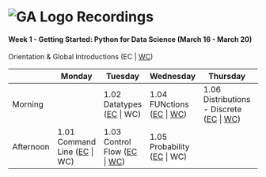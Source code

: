 # ![GA Logo](https://camo.githubusercontent.com/6ce15b81c1f06d716d753a61f5db22375fa684da/68747470733a2f2f67612d646173682e73332e616d617a6f6e6177732e636f6d2f70726f64756374696f6e2f6173736574732f6c6f676f2d39663838616536633963333837313639306533333238306663663535376633332e706e67) Recordings

#### Week 1 - Getting Started: Python for Data Science (March 16 - March 20)

Orientation & Global Introductions (EC \| [WC](https://generalassembly.zoom.us/rec/play/6ccrdrip-Gg3T9XEtwSDBqItW429J_-s1nMZ-KEFnk-3ASYFNgGhZLIaMeEkV_ZDFo5nbd9JTR3tV109?continueMode=true))

|         | Monday     | Tuesday    | Wednesday  | Thursday| Friday  |
|---------|------------|------------|------------|---------|---------|
| Morning | | 1.02 Datatypes ([EC](https://generalassembly.zoom.us/rec/play/v8Z8c-ChqjM3HNDGsQSDUPVxW43sLv2s1CRL_fIFyR7kVHYDZgDwYONDMOSgVlKcBNYiHadsc9sc1sS-?continueMode=true) \| WC) | 1.04 FUNctions ([EC](https://youtu.be/EH31LonDAjw) \| [WC](https://generalassembly.zoom.us/rec/play/usZ_Iuv9_z83TIDB4wSDVvR4W46_fPqsgCNLq6VYmRqwWyFXYAChNOEbYbZQwlU_o2i-mIHUX9ssxgRl?continueMode=true)) | 1.06 Distributions - Discrete ([EC](https://youtu.be/z-bUavmvkBg) \| [WC](https://generalassembly.zoom.us/rec/play/6MIvfu7-_G03TNaV5gSDC_MqW9S6Jvqs0SVMrPZczx29AnBWY1SlZbtGMeRNk04odtLms9zPokSYybKl?continueMode=true)) | 1.07 List Comprehensions ([EC](https://youtu.be/u7SIBPQVSBg) \| [WC](https://generalassembly.zoom.us/rec/play/65Ird-6tpm43HdeXuQSDVPN4W421LqOs0SAW-PAPnxnmWngHYQenY7IWMeUahZZcFfctbVfc5jNE9Sck?continueMode=true)) |
| Afternoon | 1.01 Command Line ([EC](https://generalassembly.zoom.us/rec/play/u8cpdeGhqTs3TtTG4QSDAvArW469ffqs1nJLqPNfzhqzAXAAN1r3M-EbNOUX04-TBgU4q39o_nlNfaDM?continueMode=true) \| WC) | 1.03 Control Flow ([EC](https://generalassembly.zoom.us/rec/play/upIucer-rTg3T4CS4gSDAPN9W427KqOs0Xcf8vdYyU3gAnIFY1SvN-dBYONCvFTm1Jt0nph0RU9ywyHJ?continueMode=true) \| [WC](https://generalassembly.zoom.us/rec/play/7Jd-Ib_5rj43Etyc5QSDVPR9W9W8e62sgXAf_fMInUuwAHUBM1T1M7IVZOtV-MwwxLtrALss9a0GNeoc?autoplay=true&continueMode=true&startTime=1584479050000)) | 1.05 Probability ([EC](https://generalassembly.zoom.us/rec/play/7pd_JOD7qD03G4aTswSDAPAvW428e_6sgydN-aJczkvgWyMGZgL0YrpHN-QZVVbi7dbXHqueV5BL2Vq-?continueMode=true) \| WC) | | |

